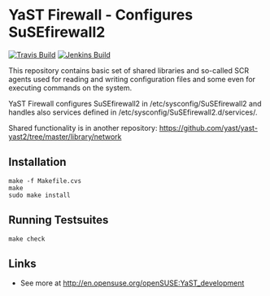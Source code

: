 # YaST Firewall - Configures SuSEfirewall2 #

[![Travis Build](https://travis-ci.org/yast/yast-firewall.svg?branch=master)](https://travis-ci.org/yast/yast-firewall)
[![Jenkins Build](http://img.shields.io/jenkins/s/https/ci.opensuse.org/yast-firewall-master.svg)](https://ci.opensuse.org/view/Yast/job/yast-firewall-master/)

This repository contains basic set of shared libraries and so-called SCR agents
used for reading and writing configuration files and some even for executing
commands on the system.

YaST Firewall configures SuSEfirewall2 in /etc/sysconfig/SuSEfirewall2 and
handles also services defined in /etc/sysconfig/SuSEfirewall2.d/services/.

Shared functionality is in another repository:
https://github.com/yast/yast-yast2/tree/master/library/network

## Installation ##

    make -f Makefile.cvs
    make
    sudo make install

## Running Testsuites ##

    make check

## Links ##

  * See more at http://en.opensuse.org/openSUSE:YaST_development
